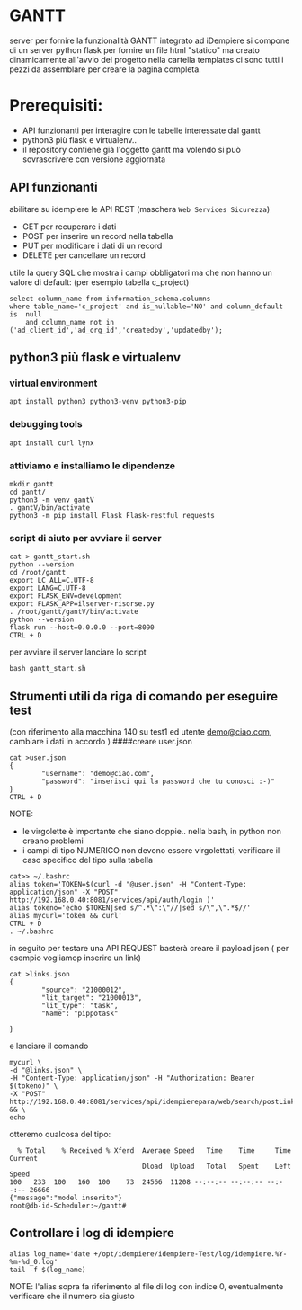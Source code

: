 # GANTT
server  per fornire la funzionalità GANTT integrato ad iDempiere
si compone di un server python flask per fornire un file html "statico" ma creato dinamicamente all'avvio del progetto
nella cartella templates ci sono tutti i pezzi da assemblare per creare la pagina completa.
# Prerequisiti:
-  API funzionanti per interagire con le tabelle interessate dal gantt
-  python3 più flask e virtualenv..
-  il repository contiene già l'oggetto gantt ma volendo si può sovrascrivere con versione aggiornata

##  API funzionanti
abilitare su idempiere le API REST (maschera `Web Services Sicurezza`)
- GET     per recuperare i dati
- POST    per inserire un record nella tabella
- PUT     per modificare i dati di un record
- DELETE  per cancellare un record

utile la query SQL che mostra i campi obbligatori ma che non hanno un valore di default:
(per esempio tabella c_project)
```
select column_name from information_schema.columns 
where table_name='c_project' and is_nullable='NO' and column_default is  null 
    and column_name not in ('ad_client_id','ad_org_id','createdby','updatedby');
```
## python3 più flask e virtualenv
### virtual environment
```
apt install python3 python3-venv python3-pip
```
### debugging tools
```
apt install curl lynx
```
### attiviamo e installiamo le dipendenze
```
mkdir gantt
cd gantt/
python3 -m venv gantV 
. gantV/bin/activate  
python3 -m pip install Flask Flask-restful requests
```
### script di aiuto per avviare il server
```
cat > gantt_start.sh
python --version
cd /root/gantt
export LC_ALL=C.UTF-8
export LANG=C.UTF-8
export FLASK_ENV=development
export FLASK_APP=ilserver-risorse.py
. /root/gantt/gantV/bin/activate
python --version
flask run --host=0.0.0.0 --port=8090
CTRL + D
```
per avviare il server lanciare lo script
```
bash gantt_start.sh
```
## Strumenti utili da riga di comando per eseguire test
(con riferimento alla macchina 140 su test1 ed utente demo@ciao.com, cambiare i dati in accordo )
####creare user.json
```
cat >user.json
{
        "username": "demo@ciao.com",
        "password": "inserisci qui la password che tu conosci :-)"
}
CTRL + D
```
NOTE:
- le virgolette è importante che siano doppie.. nella bash, in python non creano problemi
- i campi di tipo NUMERICO non devono essere virgolettati, verificare il caso specifico del tipo sulla tabella
```
cat>> ~/.bashrc 
alias token='TOKEN=$(curl -d "@user.json" -H "Content-Type: application/json" -X "POST" http://192.168.0.40:8081/services/api/auth/login )'
alias tokeno='echo $TOKEN|sed s/^.*\":\"//|sed s/\",\".*$//'
alias mycurl='token && curl'
CTRL + D
. ~/.bashrc
```
in seguito per testare una API REQUEST basterà creare il payload json ( per esempio vogliamop inserire un link)
```
cat >links.json
{
        "source": "21000012",
        "lit_target": "21000013",
        "lit_type": "task",
        "Name": "pippotask"

}
```
e lanciare il comando
```
mycurl \
-d "@links.json" \
-H "Content-Type: application/json" -H "Authorization: Bearer  $(tokeno)" \
-X "POST" http://192.168.0.40:8081/services/api/idempierepara/web/search/postLinks && \
echo
```
otteremo qualcosa del tipo:
```
  % Total    % Received % Xferd  Average Speed   Time    Time     Time  Current
                                 Dload  Upload   Total   Spent    Left  Speed
100   233  100   160  100    73  24566  11208 --:--:-- --:--:-- --:--:-- 26666
{"message":"model inserito"}
root@db-id-Scheduler:~/gantt# 
```
## Controllare i log di idempiere
``` 
alias log_name='date +/opt/idempiere/idempiere-Test/log/idempiere.%Y-%m-%d_0.log'
tail -f $(log_name)
```
NOTE: l'alias sopra fa riferimento al file di log con indice 0, eventualmente verificare che il numero sia giusto



